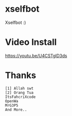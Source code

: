 # xselfbot
Xselfbot :)

# Video Install
https://youtu.be/U4CSTglD3ds

# Thanks
```
[1] Allah swt
[2] Orang Tua
ItsFahcriXcode
OpenWa
MrG3P5
And More..
```
